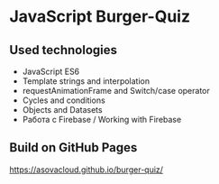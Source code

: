 # JavaScript Burger-Quiz

## Used technologies
* JavaScript ES6
* Template strings and interpolation
* requestAnimationFrame and Switch/case operator
* Cycles and conditions
* Objects and Datasets
* Работа с Firebase / Working with Firebase

## Build on GitHub Pages
https://asovacloud.github.io/burger-quiz/
